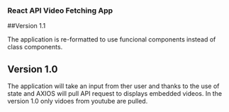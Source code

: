 ### React API Video Fetching App

##Version 1.1

The application is re-formatted to use funcional components instead of class components.

## Version 1.0

The application will take an input from ther user and thanks to the use of state and AXIOS will pull API request to displays embedded videos.
In the version 1.0 only vidoes from youtube are pulled.
